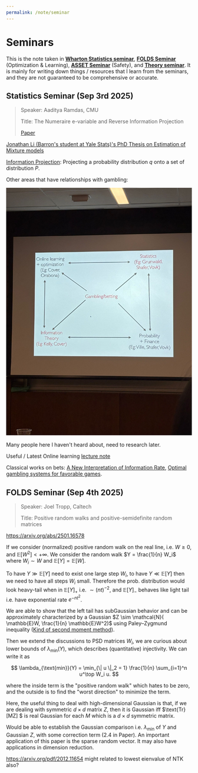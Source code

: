 ```yaml
---
permalink: /note/seminar
---
```



# Seminars
This is the note taken in [**Wharton Statistics seminar**](https://statistics.wharton.upenn.edu/research/seminars-conferences/), [**FOLDS Seminar**](https://jasonaltschuler.github.io/folds-seminar/) (Optimization & Learning), [**ASSET Seminar**](https://asset.seas.upenn.edu/events/) (Safety), and [**Theory seminar**](https://theory.cis.upenn.edu/seminar/). It is mainly for writing down things / resources that I learn from the seminars, and they are not guaranteed to be comprehensive or accurate. 

## Statistics Seminar (Sep 3rd 2025)
> Speaker: Aaditya Ramdas, CMU
> 
> Title: The Numeraire e-variable and Reverse Information Projection
> 
> [Paper](https://arxiv.org/pdf/2402.18810)

[Jonathan Li (Barron's student at Yale Stats)'s PhD Thesis on Estimation of Mixture models](http://www.stat.yale.edu/~arb4/students_files/JonathanLiThesis.pdf)

[Information Projection](https://en.wikipedia.org/wiki/Information_projection): Projecting a probability distribution $q$ onto a set of distribution $P$.

Other areas that have relationships with gambling: 

![](../images/2025-09-03-seminar.png)

Many people here I haven't heard about, need to research later.

Useful / Latest Online learning [lecture note](https://arxiv.org/pdf/1912.13213)

Classical works on bets: [A New Interpretation of Information Rate](https://www.princeton.edu/~wbialek/rome/refs/kelly_56.pdf), [Optimal gambling systems for favorable games](http://www-stat.wharton.upenn.edu/~steele/Resources/FTSResources/KellyBreiman/Breiman61.pdf).

## FOLDS Seminar (Sep 4th 2025)
> Speaker: Joel Tropp, Caltech
>
> Title: Positive random walks and positive-semidefinite random matrices

https://arxiv.org/abs/2501.16578

If we consider (normalized) positive random walk on the real line, i.e. $W \geq 0$, and $\mathbb{E}[W^2] < + \infty$. We consider the random walk $Y = \frac{1}{n} W_i$ where $W_i \sim W$ and $\mathbb{E}[Y] = \mathbb{E}[W]$.

To have $Y \gg \mathbb{E}[Y]$ need to exist one large step $W_i$, to have $Y \ll \mathbb{E}[Y]$ then we need to have all steps $W_i$ small. Therefore the prob. distribution would look heavy-tail when in $\mathbb{E}[Y]_+$ i.e. $\sim (nt)^{-2}$, and $\mathbb{E}[Y]_-$ behaves like light tail i.e. have exponential rate $e^{-nt^2}$.

We are able to show that the left tail has subGaussian behavior and can be approximately characterized by a Gaussian $Z \sim \mathcal{N}( \mathbb{E}W, \frac{1}{n} \mathbb{E}W^2)$ using Paley–Zygmund inequality ([Kind of second moment method](https://en.wikipedia.org/wiki/Second_moment_method)).

Then we extend the discussions to PSD matrices $W_i$, we are curious about lower bounds of $\lambda_{\min}(Y)$, which describes (quantitative) injectivity. We can write it as

$$
\lambda_{\text{min}}(Y) = \min_{\| u \|_2 = 1} \frac{1}{n} \sum_{i=1}^n u^\top W_i u.
$$

where the inside term is the "positive random walk" which hates to be zero, and the outside is to find the "worst direction" to minimize the term.

Here, the useful thing to deal with high-dimensional Gaussian is that, if we are dealing with symmetric $d \times d$ matrix $Z$, then it is Gaussian iff $\text{Tr}[MZ] $ is real Gaussian for each $M$ which is a $d \times d$ symmetric matrix.

Would be able to establish the Gaussian comparison i.e. $\lambda_{\min}$ of $Y$ and Gaussian $Z$, with some correction term (2.4 in Paper). An important application of this paper is the sparse random vector. It may also have applications in dimension reduction. 

https://arxiv.org/pdf/2012.11654 might related to lowest eienvalue of NTK also?